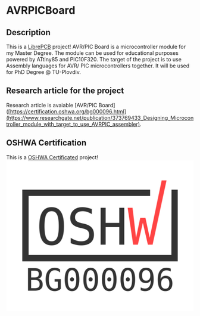 # AVRPICBoard

## Description
This is a [LibrePCB](https://librepcb.org) project!
AVR/PIC Board is a microcontroller module for my Master Degree. 
The module can be used for educational purposes powered by ATtiny85 and PIC10F320. 
 The target of the project is to use  Assembly languages
  for  AVR/ PIC microcontrollers together.
  It will be used for PhD Degree @ TU-Plovdiv.
## Research article for the project
Research article is avaiable [AVR/PIC Board]([https://certification.oshwa.org/bg000096.html](https://www.researchgate.net/publication/373769433_Designing_Microcontroller_module_with_target_to_use_AVRPIC_assembler).
## OSHWA Certification
This is a [OSHWA Certificated](https://certification.oshwa.org/bg000096.html) project!
![Project is certificated ](BG000096.png "23.08.02")
